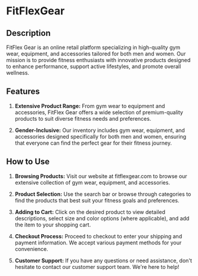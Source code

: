# FitFlexGear

## Description

FitFlex Gear is an online retail platform specializing in high-quality gym wear, equipment, and accessories tailored for both men and women. Our mission is to provide fitness enthusiasts with innovative products designed to enhance performance, support active lifestyles, and promote overall wellness.


## Features

1. **Extensive Product Range:** From gym wear to equipment and accessories, FitFlex Gear offers a wide selection of premium-quality products to suit diverse fitness needs and preferences.

2. **Gender-Inclusive:** Our inventory includes gym wear, equipment, and accessories designed specifically for both men and women, ensuring that everyone can find the perfect gear for their fitness journey.

## How to Use

1. **Browsing Products:** Visit our website at fitflexgear.com to browse our extensive collection of gym wear, equipment, and accessories.

2. **Product Selection:** Use the search bar or browse through categories to find the products that best suit your fitness goals and preferences.

3. **Adding to Cart:** Click on the desired product to view detailed descriptions, select size and color options (where applicable), and add the item to your shopping cart.

4. **Checkout Process:** Proceed to checkout to enter your shipping and payment information. We accept various payment methods for your convenience.

5. **Customer Support:** If you have any questions or need assistance, don't hesitate to contact our customer support team. We're here to help!
